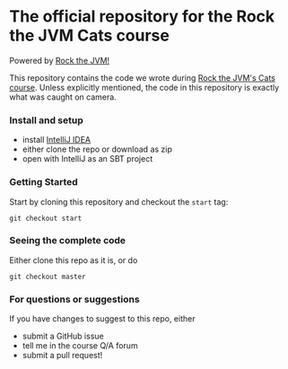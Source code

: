 # The official repository for the Rock the JVM Cats course

Powered by [Rock the JVM!](rockthejvm.com)

This repository contains the code we wrote during [Rock the JVM's Cats course](https://rockthejvm.com/p/cats). Unless explicitly mentioned, the code in this repository is exactly what was caught on camera.

### Install and setup

- install [IntelliJ IDEA](https://jetbrains.com/idea)
- either clone the repo or download as zip
- open with IntelliJ as an SBT project

### Getting Started

Start by cloning this repository and checkout the `start` tag:

```
git checkout start
```

### Seeing the complete code

Either clone this repo as it is, or do

```
git checkout master
```

### For questions or suggestions

If you have changes to suggest to this repo, either
- submit a GitHub issue
- tell me in the course Q/A forum
- submit a pull request!
